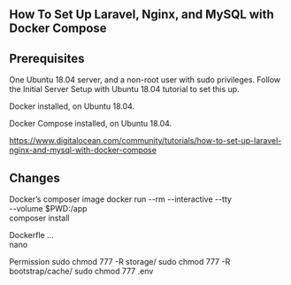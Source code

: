## How To Set Up Laravel, Nginx, and MySQL with Docker Compose

## Prerequisites 

One Ubuntu 18.04 server, and a non-root user with sudo privileges. Follow the Initial Server Setup with Ubuntu 18.04 tutorial to set this up.

Docker installed, on Ubuntu 18.04.

Docker Compose installed, on Ubuntu 18.04.

https://www.digitalocean.com/community/tutorials/how-to-set-up-laravel-nginx-and-mysql-with-docker-compose

## Changes 

Docker’s composer image 
docker run --rm --interactive --tty \
  --volume $PWD:/app \
  composer install

Dockerfle
... \
nano

Permission
sudo chmod 777 -R storage/
sudo chmod 777 -R bootstrap/cache/
sudo chmod 777 .env
